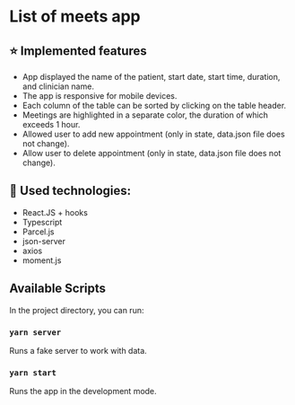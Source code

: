 # List of meets app

## :star: Implemented features

- App displayed the name of the patient, start date, start time, duration, and clinician name.
- The app is responsive for mobile devices.
- Each column of the table can be sorted by clicking on the table header.
- Meetings are highlighted in a separate color, the duration of which exceeds 1 hour.
- Allowed user to add new appointment (only in state, data.json file does not change).
- Allow user to delete appointment (only in state, data.json file does not change).

## :hammer: Used technologies:

- React.JS + hooks
- Typescript
- Parcel.js
- json-server
- axios
- moment.js

## Available Scripts

In the project directory, you can run:

### `yarn server`

Runs a fake server to work with data.

### `yarn start`

Runs the app in the development mode.
